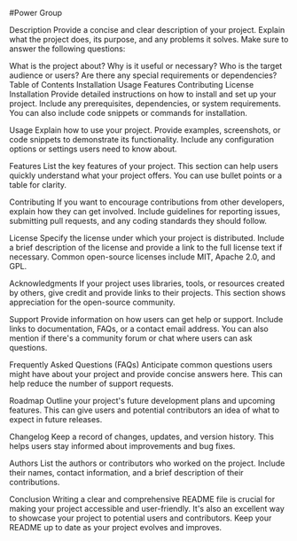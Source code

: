#Power Group


Description
Provide a concise and clear description of your project. Explain what the project does, its purpose, and any problems it solves. Make sure to answer the following questions:

What is the project about?
Why is it useful or necessary?
Who is the target audience or users?
Are there any special requirements or dependencies?
Table of Contents
Installation
Usage
Features
Contributing
License
Installation
Provide detailed instructions on how to install and set up your project. Include any prerequisites, dependencies, or system requirements. You can also include code snippets or commands for installation.

Usage
Explain how to use your project. Provide examples, screenshots, or code snippets to demonstrate its functionality. Include any configuration options or settings users need to know about.

Features
List the key features of your project. This section can help users quickly understand what your project offers. You can use bullet points or a table for clarity.

Contributing
If you want to encourage contributions from other developers, explain how they can get involved. Include guidelines for reporting issues, submitting pull requests, and any coding standards they should follow.

License
Specify the license under which your project is distributed. Include a brief description of the license and provide a link to the full license text if necessary. Common open-source licenses include MIT, Apache 2.0, and GPL.

Acknowledgments
If your project uses libraries, tools, or resources created by others, give credit and provide links to their projects. This section shows appreciation for the open-source community.

Support
Provide information on how users can get help or support. Include links to documentation, FAQs, or a contact email address. You can also mention if there's a community forum or chat where users can ask questions.

Frequently Asked Questions (FAQs)
Anticipate common questions users might have about your project and provide concise answers here. This can help reduce the number of support requests.

Roadmap
Outline your project's future development plans and upcoming features. This can give users and potential contributors an idea of what to expect in future releases.

Changelog
Keep a record of changes, updates, and version history. This helps users stay informed about improvements and bug fixes.

Authors
List the authors or contributors who worked on the project. Include their names, contact information, and a brief description of their contributions.

Conclusion
Writing a clear and comprehensive README file is crucial for making your project accessible and user-friendly. It's also an excellent way to showcase your project to potential users and contributors. Keep your README up to date as your project evolves and improves.
